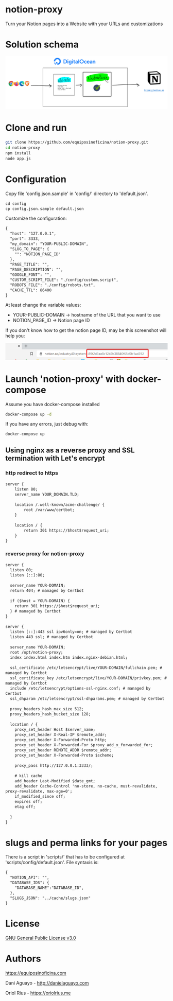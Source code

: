 # notion-proxy
Turn your Notion pages into a Website with your URLs and customizations

# Solution schema

![notion-proxy schema](https://raw.githubusercontent.com/equiposinoficina/notion-proxy/main/images/notion-proxy-schema.png)

# Clone and run

```bash
git clone https://github.com/equiposinoficina/notion-proxy.git
cd notion-proxy
npm install
node app.js
```

# Configuration

Copy file 'config.json.sample' in 'config/' directory to 'default.json'.

```
cd config
cp config.json.sample default.json
```

Customize the configuration:

```
{
  "host": "127.0.0.1",
  "port": 3333,
  "my_domain": "YOUR-PUBLIC-DOMAIN",
  "SLUG_TO_PAGE": {
    "": "NOTION_PAGE_ID"
  },
  "PAGE_TITLE": "",
  "PAGE_DESCRIPTION": "",
  "GOOGLE_FONT": "",
  "CUSTOM_SCRIPT_FILE": "./config/custom.script",
  "ROBOTS_FILE": "./config/robots.txt",
  "CACHE_TTL": 86400
}
```

At least change the variable values:

- YOUR-PUBLIC-DOMAIN -> hostname of the URL that you want to use
- NOTION_PAGE_ID -> Notion page ID

If you don't know how to get the notion page ID, may be this screenshot will help you:

![notion page ID](https://raw.githubusercontent.com/equiposinoficina/notion-proxy/main/images/notion-page-id.png)

# Launch 'notion-proxy' with docker-compose

Assume you have docker-compose installed

```bash
docker-compose up -d
```

If you have any errors, just debug with:

```bash
docker-compose up
```

## Using nginx as a reverse proxy and SSL termination with Let's encrypt

### http redirect to https
```
server {
    listen 80;
    server_name YOUR_DOMAIN.TLD;

    location /.well-known/acme-challenge/ {
        root /var/www/certbot;
    }

    location / {
        return 301 https://$host$request_uri;
    }
}
```

### reverse proxy for notion-proxy
```
server {
  listen 80;
  listen [::]:80;

  server_name YOUR-DOMAIN;
  return 404; # managed by Certbot

  if ($host = YOUR-DOMAIN) {
    return 301 https://$host$request_uri;
  } # managed by Certbot
}

server {
  listen [::]:443 ssl ipv6only=on; # managed by Certbot
  listen 443 ssl; # managed by Certbot

  server_name YOUR-DOMAIN;
  root /opt/notion-proxy;
  index index.html index.htm index.nginx-debian.html;

  ssl_certificate /etc/letsencrypt/live/YOUR-DOMAIN/fullchain.pem; # managed by Certbot
  ssl_certificate_key /etc/letsencrypt/live/YOUR-DOMAIN/privkey.pem; # managed by Certbot
  include /etc/letsencrypt/options-ssl-nginx.conf; # managed by Certbot
  ssl_dhparam /etc/letsencrypt/ssl-dhparams.pem; # managed by Certbot

  proxy_headers_hash_max_size 512;
  proxy_headers_hash_bucket_size 128; 

  location / {
    proxy_set_header Host $server_name;
    proxy_set_header X-Real-IP $remote_addr;
    proxy_set_header X-Forwarded-Proto http;
    proxy_set_header X-Forwarded-For $proxy_add_x_forwarded_for;
    proxy_set_header REMOTE_ADDR $remote_addr;
    proxy_set_header X-Forwarded-Proto $scheme;

    proxy_pass http://127.0.0.1:3333/;

    # kill cache
    add_header Last-Modified $date_gmt;
    add_header Cache-Control 'no-store, no-cache, must-revalidate, proxy-revalidate, max-age=0';
    if_modified_since off;
    expires off;
    etag off;

  }
}
```
# slugs and perma links for your pages

There is a script in 'scripts/' that has to be configured at 'scripts/config/default.json'. File syntaxis is:

```
{
  "NOTION_API": "",
  "DATABASE_IDS": {
    "DATABASE_NAME":"DATABASE_ID",
  },
  "SLUGS_JSON": "../cache/slugs.json"
}
```




# License
[GNU General Public License v3.0](https://github.com/equiposinoficina/notion-proxy/blob/main/LICENSE)

# Authors
https://equiposinoficina.com

Dani Aguayo - http://danielaguayo.com

Oriol Rius - https://oriolrius.me
